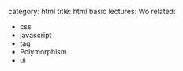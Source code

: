 category: html
title: html basic
lectures: Wo
related:
- css
- javascript
- tag
- Polymorphism
- ui
